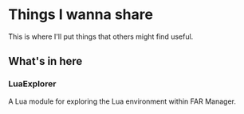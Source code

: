 # Things I wanna share

This is where I'll put things that others might find useful.

## What's in here

### LuaExplorer
A Lua module for exploring the Lua environment within FAR Manager.

